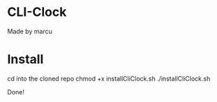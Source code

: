 # CLI-Clock
Made by marcu

# Install
cd into the cloned repo
chmod +x installCliClock.sh
./installCliClock.sh

Done!